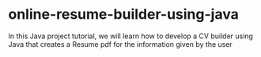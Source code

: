 # online-resume-builder-using-java
In this Java project tutorial, we will learn how to develop a CV builder using Java that creates a Resume pdf for the information given by the user
